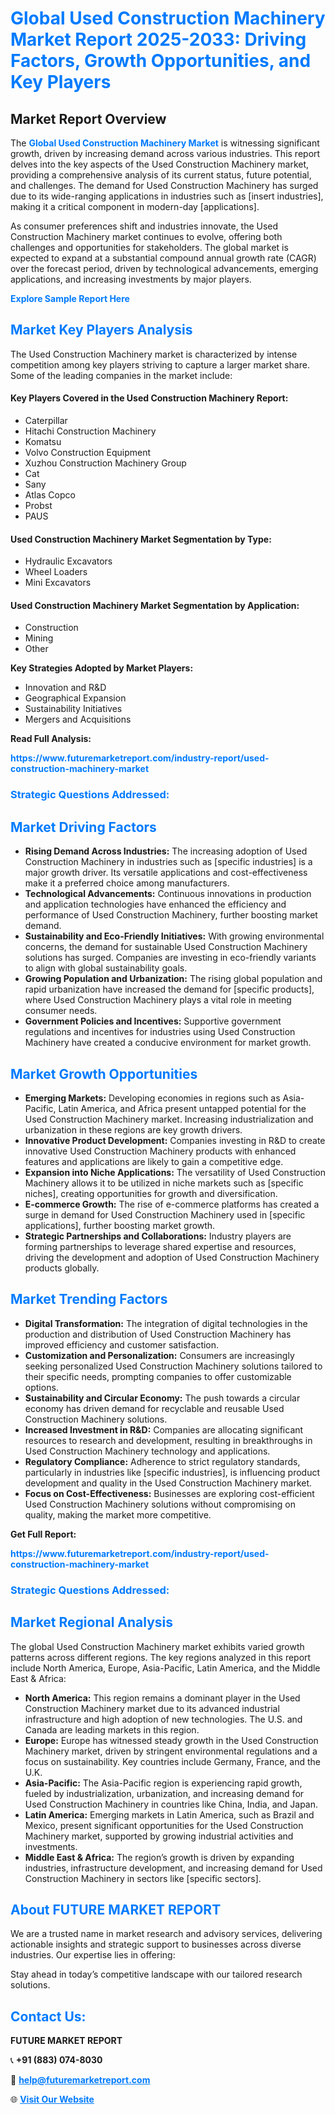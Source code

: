 <h1 style="color: #007BFF;">Global Used Construction Machinery Market Report 2025-2033: Driving Factors, Growth Opportunities, and Key Players</h1>

<section id="overview">
<h2>Market Report Overview</h2>
<p>The <a href="https://www.futuremarketreport.com/industry-report/used-construction-machinery-market" style="color: #007BFF; text-decoration: none;"><strong>Global Used Construction Machinery Market</strong></a> is witnessing significant growth, driven by increasing demand across various industries. This report delves into the key aspects of the Used Construction Machinery market, providing a comprehensive analysis of its current status, future potential, and challenges. The demand for Used Construction Machinery has surged due to its wide-ranging applications in industries such as [insert industries], making it a critical component in modern-day [applications].</p>
<p>As consumer preferences shift and industries innovate, the Used Construction Machinery market continues to evolve, offering both challenges and opportunities for stakeholders. The global market is expected to expand at a substantial compound annual growth rate (CAGR) over the forecast period, driven by technological advancements, emerging applications, and increasing investments by major players.</p>
</section>

<section id="overview">
<p><a href="https://www.futuremarketreport.com/request-sample/reportId=93128" style="color: #007BFF; text-decoration: none;"><strong>Explore Sample Report Here</strong></a></p>
</section>

<section id="key-players">
<h2 style="color: #007BFF;">Market Key Players Analysis</h2>
<p>The Used Construction Machinery market is characterized by intense competition among key players striving to capture a larger market share. Some of the leading companies in the market include:</p>
<h4>Key Players Covered in the Used Construction Machinery Report:</h4>
<ul><li>Caterpillar</li><li>Hitachi Construction Machinery</li><li>Komatsu</li><li>Volvo Construction Equipment</li><li>Xuzhou Construction Machinery Group</li><li>Cat</li><li>Sany</li><li>Atlas Copco</li><li>Probst</li><li>PAUS</li></ul>
<h4>Used Construction Machinery Market Segmentation by Type:</h4>
<ul><li>Hydraulic Excavators</li><li>Wheel Loaders</li><li>Mini Excavators</li></ul>

<h4>Used Construction Machinery Market Segmentation by Application:</h4>
<ul><li>Construction</li><li>Mining</li><li>Other</li></ul>
<p><strong>Key Strategies Adopted by Market Players:</strong></p>
<ul>
<li>Innovation and R&D</li>
<li>Geographical Expansion</li>
<li>Sustainability Initiatives</li>
<li>Mergers and Acquisitions</li>
</ul>
</section>

<section>
<p><strong>Read Full Analysis: </strong></p><a href="https://www.futuremarketreport.com/industry-report/used-construction-machinery-market" style="color: #007BFF; text-decoration: none;"><strong>https://www.futuremarketreport.com/industry-report/used-construction-machinery-market</strong></a>
<h3 style="color: #007BFF;">Strategic Questions Addressed:</h3>
</section>

<section id="driving-factors">
<h2 style="color: #007BFF;">Market Driving Factors</h2>
<ul>
<li><strong>Rising Demand Across Industries:</strong> The increasing adoption of Used Construction Machinery in industries such as [specific industries] is a major growth driver. Its versatile applications and cost-effectiveness make it a preferred choice among manufacturers.</li>
<li><strong>Technological Advancements:</strong> Continuous innovations in production and application technologies have enhanced the efficiency and performance of Used Construction Machinery, further boosting market demand.</li>
<li><strong>Sustainability and Eco-Friendly Initiatives:</strong> With growing environmental concerns, the demand for sustainable Used Construction Machinery solutions has surged. Companies are investing in eco-friendly variants to align with global sustainability goals.</li>
<li><strong>Growing Population and Urbanization:</strong> The rising global population and rapid urbanization have increased the demand for [specific products], where Used Construction Machinery plays a vital role in meeting consumer needs.</li>
<li><strong>Government Policies and Incentives:</strong> Supportive government regulations and incentives for industries using Used Construction Machinery have created a conducive environment for market growth.</li>
</ul>
</section>

<section id="growth-opportunities">
<h2 style="color: #007BFF;">Market Growth Opportunities</h2>
<ul>
<li><strong>Emerging Markets:</strong> Developing economies in regions such as Asia-Pacific, Latin America, and Africa present untapped potential for the Used Construction Machinery market. Increasing industrialization and urbanization in these regions are key growth drivers.</li>
<li><strong>Innovative Product Development:</strong> Companies investing in R&D to create innovative Used Construction Machinery products with enhanced features and applications are likely to gain a competitive edge.</li>
<li><strong>Expansion into Niche Applications:</strong> The versatility of Used Construction Machinery allows it to be utilized in niche markets such as [specific niches], creating opportunities for growth and diversification.</li>
<li><strong>E-commerce Growth:</strong> The rise of e-commerce platforms has created a surge in demand for Used Construction Machinery used in [specific applications], further boosting market growth.</li>
<li><strong>Strategic Partnerships and Collaborations:</strong> Industry players are forming partnerships to leverage shared expertise and resources, driving the development and adoption of Used Construction Machinery products globally.</li>
</ul>
</section>

<section id="trending-factors">
<h2 style="color: #007BFF;">Market Trending Factors</h2>
<ul>
<li><strong>Digital Transformation:</strong> The integration of digital technologies in the production and distribution of Used Construction Machinery has improved efficiency and customer satisfaction.</li>
<li><strong>Customization and Personalization:</strong> Consumers are increasingly seeking personalized Used Construction Machinery solutions tailored to their specific needs, prompting companies to offer customizable options.</li>
<li><strong>Sustainability and Circular Economy:</strong> The push towards a circular economy has driven demand for recyclable and reusable Used Construction Machinery solutions.</li>
<li><strong>Increased Investment in R&D:</strong> Companies are allocating significant resources to research and development, resulting in breakthroughs in Used Construction Machinery technology and applications.</li>
<li><strong>Regulatory Compliance:</strong> Adherence to strict regulatory standards, particularly in industries like [specific industries], is influencing product development and quality in the Used Construction Machinery market.</li>
<li><strong>Focus on Cost-Effectiveness:</strong> Businesses are exploring cost-efficient Used Construction Machinery solutions without compromising on quality, making the market more competitive.</li>
</ul>
</section>

<section>
<p><strong>Get Full Report: </strong></p><a href="https://www.futuremarketreport.com/industry-report/used-construction-machinery-market" style="color: #007BFF; text-decoration: none;"><strong>https://www.futuremarketreport.com/industry-report/used-construction-machinery-market</strong></a>
<h3 style="color: #007BFF;">Strategic Questions Addressed:</h3>
</section>


<section id="regional-analysis">
<h2 style="color: #007BFF;">Market Regional Analysis</h2>
<p>The global Used Construction Machinery market exhibits varied growth patterns across different regions. The key regions analyzed in this report include North America, Europe, Asia-Pacific, Latin America, and the Middle East & Africa:</p>
<ul>
<li><strong>North America:</strong> This region remains a dominant player in the Used Construction Machinery market due to its advanced industrial infrastructure and high adoption of new technologies. The U.S. and Canada are leading markets in this region.</li>
<li><strong>Europe:</strong> Europe has witnessed steady growth in the Used Construction Machinery market, driven by stringent environmental regulations and a focus on sustainability. Key countries include Germany, France, and the U.K.</li>
<li><strong>Asia-Pacific:</strong> The Asia-Pacific region is experiencing rapid growth, fueled by industrialization, urbanization, and increasing demand for Used Construction Machinery in countries like China, India, and Japan.</li>
<li><strong>Latin America:</strong> Emerging markets in Latin America, such as Brazil and Mexico, present significant opportunities for the Used Construction Machinery market, supported by growing industrial activities and investments.</li>
<li><strong>Middle East & Africa:</strong> The region’s growth is driven by expanding industries, infrastructure development, and increasing demand for Used Construction Machinery in sectors like [specific sectors].</li>
</ul>
</section>

<footer>
<h2 style="color: #007BFF;">About FUTURE MARKET REPORT</h2>
<p>We are a trusted name in market research and advisory services, delivering actionable insights and strategic support to businesses across diverse industries. Our expertise lies in offering:</p>

<p>Stay ahead in today’s competitive landscape with our tailored research solutions.</p>

<h2 style="color: #007BFF;">Contact Us:</h2>
<p><strong>FUTURE MARKET REPORT</strong></p>
<p>📞 <strong>+91 (883) 074-8030</strong></p>
<p>📧 <strong><a href="mailto:help@futuremarketreport.com" style="color: #007BFF;">help@futuremarketreport.com</a></strong></p>
<p>🌐 <strong><a href="https://www.futuremarketreport.com/" style="color: #007BFF;">Visit Our Website</a></strong></p>
</footer>